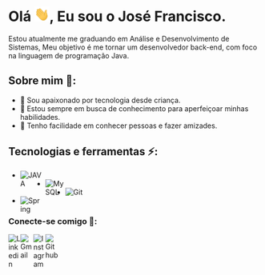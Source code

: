 # Olá <img src="https://raw.githubusercontent.com/ABSphreak/ABSphreak/master/gifs/Hi.gif" width="30px">, Eu sou o José Francisco.
Estou atualmente me graduando em Análise e Desenvolvimento de Sistemas, Meu objetivo é me tornar um desenvolvedor back-end, com foco na linguagem de programação Java.

## Sobre mim 🧑:
- 🧞 Sou apaixonado por tecnologia desde criança.
- 🔭 Estou sempre em busca de conhecimento para aperfeiçoar minhas habilidades.
- 👯 Tenho facilidade em conhecer pessoas e fazer amizades.

## Tecnologias e ferramentas ⚡:
- <img align= "left" alt="JAVA" width= "50px" src= "https://www.vectorlogo.zone/logos/java/java-horizontal.svg" />
- <img align = "left" alt="MySQL" width= "40px" src= "https://www.vectorlogo.zone/logos/mysql/mysql-ar21.svg" />
- <img align= "left" alt="Git" width = "40px" src = "https://www.vectorlogo.zone/logos/git-scm/git-scm-ar21.svg" />
- <img align = "left" alt="Spring" width = "40px" src = "https://www.vectorlogo.zone/logos/springio/springio-ar21.svg"/>



### Conecte-se comigo 🤝:
<a href="https://www.linkedin.com/in/josé-francisco-marques-neto-67383622b/">
 <img align="left" alt="Linkedin" width="24px" src="https://www.vectorlogo.zone/logos/linkedin/linkedin-icon.svg" />
</a>
<a href="mailto:netomarques@gmail.com">
  <img align="left" alt="Gmail" width="26px" src="https://www.vectorlogo.zone/logos/gmail/gmail-icon.svg" />
</a>
<a href="https://www.instagram.com/zemarques_96/">
  <img align="left" alt="Instagram" width="24px" src="https://www.vectorlogo.zone/logos/instagram/instagram-icon.svg" />
</a>
 <a href="https://github.com/ZeMarques96">
  <img align="left" alt="Github" width="26px" src="https://www.vectorlogo.zone/logos/github/github-tile.svg" />
</a>
